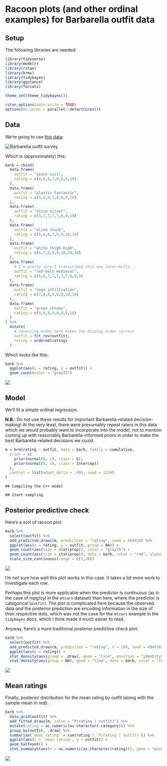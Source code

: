 Racoon plots (and other ordinal examples) for Barbarella outfit data
================

## Setup

The following libraries are needed:

``` r
library(tidyverse)
library(modelr)
library(rstan)
library(brms)
library(tidybayes)
library(ggstance)
library(forcats)

theme_set(theme_tidybayes())

rstan_options(auto_write = TRUE)
options(mc.cores = parallel::detectCores())
```

## Data

We’re going to use [this data](https://twitter.com/meakoopa/status/1031007386725703680):

![Barbarella outfit survey](barbarella.jpg)

Which is (approximately) this:

``` r
barb = rbind(
  data.frame(
    outfit = "space-suit",
    rating = c(3,4,6,7,8,8,9,10)
  ),
  data.frame(
    outfit = "plastic fantastic",
    rating = c(5,6,6,7,8,9,9,10)
  ),
  data.frame(
    outfit = "disco silver",
    rating = c(5,7,7,7,7,9,9,10)
  ),
  data.frame(
    outfit = "alien skunk",
    rating = c(5,6,6,7,8,9,10,10)
  ),
  data.frame(
    outfit = "white thigh-high",
    rating = c(6,7,8,9,9,10,10,10)
  ),
  data.frame(
    # I'm pretty sure I transcribed this one incorrectly...
    outfit = "red-belt medieval",
    rating = c(5,6,7,7,7,7,7,8,9,9)
  ),
  data.frame(
    outfit = "sogo infiltration",
    rating = c(7,8,8,9,9,9,10,10)
  ),
  data.frame(
    outfit = "green chrome",
    rating = c(5,6,8,8,8,9,9,10)
  )
) %>%
  mutate(
    # reversing order here makes the display order correct
    outfit = fct_rev(outfit),
    rating = ordered(rating)
  )
```

Which looks like this:

``` r
barb %>%
  ggplot(aes(x = rating, y = outfit)) +
  geom_count(color = "gray75")
```

![](barbarella_files/figure-gfm/unnamed-chunk-2-1.png)<!-- -->

## Model

We’ll fit a simple ordinal regression.

**N.B.**: Do not use these results for important Barbarella-related
decision-making\! At the very least, there were presumably repeat raters
in this data which we would probably want to incorporate into the model,
not to mention coming up with reasonably Barbarella-informed priors in
order to make the best Barbarella-related decisions we could.

``` r
m = brm(rating ~ outfit, data = barb, family = cumulative, 
  prior = c(
    prior(normal(0, 2), class = b),
    prior(normal(0, 4), class = Intercept)
  ),
  control = list(adapt_delta = .99), seed = 12345
)
```

    ## Compiling the C++ model

    ## Start sampling

## Posterior predictive check

Here’s a sort of racoon plot:

``` r
barb %>%
  select(outfit) %>%
  add_predicted_draws(m, prediction = "rating", seed = 494930) %>%
  ggplot(aes(x = rating, y = outfit, group = NA)) +
  geom_count(aes(size = stat(prop)), color = "gray75") +
  geom_count(aes(size = stat(prop)), data = barb, color = "red", alpha = 0.25) +
  scale_size_continuous(range = c(1,10))
```

![](barbarella_files/figure-gfm/unnamed-chunk-4-1.png)<!-- -->

I’m not sure how well this plot works in this case. It takes a bit more
work to investigate each row.

Perhaps this plot is more applicable when the predictor is continuous
(as in the case of mpg/cyl in the `mtcars` dataset) than here, where the
predictor is categorical (`outfit`). The plot is complicated here
because the observed data *and* the posterior prediction are encoding
information in the size of their respective dots, which was not the case
for the `mtcars` example in the `tidybayes` docs, which I think made it
much easier to read.

Anyway, here’s a more traditional posterior predictive check plot:

``` r
barb %>%
  select(outfit) %>%
  add_predicted_draws(m, prediction = "rating", n = 100, seed = 494930) %>%
  ggplot(aes(x = rating)) +
  stat_density(aes(group = .draw), geom = "line", position = "identity", alpha = .1) +
  stat_density(aes(group = NA), geom = "line", data = barb, color = "red", size = 1) 
```

![](barbarella_files/figure-gfm/unnamed-chunk-5-1.png)<!-- -->

## Mean ratings

Finally, posterior distribution for the mean rating by outfit (along
with the sample mean in red):

``` r
barb %>%
  data_grid(outfit) %>%
  add_fitted_draws(m, value = "P(rating | outfit)") %>%
  mutate(rating = as.numeric(as.character(.category))) %>%
  group_by(outfit, .draw) %>%
  summarise(`mean rating` = sum(rating * `P(rating | outfit)`)) %>%
  ggplot(aes(x = `mean rating`, y = outfit)) +
  geom_halfeyeh() +
  stat_summaryh(aes(x = as.numeric(as.character(rating))), geom = "point", fun.x = mean, data = barb, color = "red")
```

![](barbarella_files/figure-gfm/unnamed-chunk-6-1.png)<!-- -->
